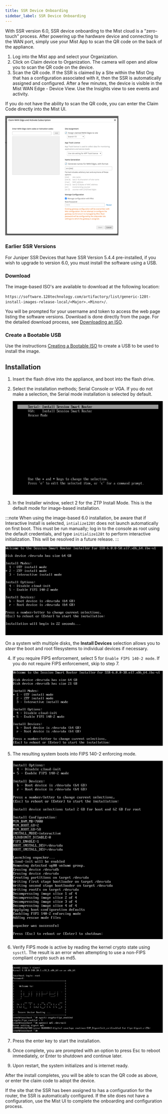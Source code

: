 ```yaml
---
title: SSR Device Onboarding
sidebar_label: SSR Device Onboarding
---
```


With SSR version 6.0, SSR device onboarding to the Mist cloud is a "zero-touch" process. After powering up the hardware device and connecting to the WAN port, simply use your Mist App to scan the QR code on the back of the appliance. 

1. Log into the Mist app and select your Organization.
2. Click on Claim device to Organization. The camera will open and allow you to scan the QR code on the device.
3. Scan the QR code. If the SSR is claimed by a Site within the Mist Org that has a configuration associated with it, then the SSR is automatically assigned and configured. After a few minutes, the device is visible in the Mist WAN Edge - Device View. Use the Insights view to see events and activity.

If you do not have the ability to scan the QR code, you can enter the Claim Code directly into the Mist UI.

![Mist Claim Code](/img/wan_claim_code.png)

### Earlier SSR Versions

For Juniper SSR Devices that have SSR Version 5.4.4 pre-installed, if you wish to upgrade to version 6.0, you must install the software using a USB. 

### Download 

The image-based ISO's are available to download at the following location:

`https://software.128technology.com/artifactory/list/generic-128t-install-images-release-local/<Major>.<Minor>/`. 

You will be prompted for your username and token to access the web page listing the software versions. Download is done directly from the page. For the detailed download process, see [Downloading an ISO](intro_downloading_iso.md#downloading-an-iso). 

### Create a Bootable USB

Use the instructions [Creating a Bootable ISO](intro_creating_bootable_usb.md) to create a USB to be used to install the image. 

## Installation 

1. Insert the flash drive into the appliance, and boot into the flash drive.
2. Select the installation methods; Serial Console or VGA. If you do not make a selection, the Serial mode installation is selected by default. 

	![Select Mode](/img/install_imagebased_1.png)

3. In the Installer window, select 2 for the ZTP Install Mode. This is the default mode for image-based installation.  

:::note
When using the image-based 6.0 installation, be aware that if Interactive Install is selected, `intialize128t` does not launch automatically on first boot. This must be run manually; log in to the console as root using the default credentials, and type `initialize128t` to perform interactive initialization. This will be resolved in a future release.
:::

![Select Install Mode](/img/install_imagebased_2.png)

On a system with multiple disks, the **Install Devices** selection allows you to _steer_ the boot and root filesystems to individual devices if necessary.

4. If you require FIPS enforcement, select 5 for `Enable FIPS 140-2 mode`. If you do not require FIPS enforcement, skip to step 7. 

	![Generated Menu](/img/60fips_install_1.png)

5. The resulting system boots into FIPS 140-2 enforcing mode. 

	![Boot](/img/60fips_install_2.png)

6. Verify FIPS mode is active by reading the kernel crypto state using `sysctl`. The result is an error when attempting to use a non-FIPS compliant crypto such as md5.
	
	![Error Message at bottom](/img/60fips_install_3.png)

7. Press the enter key to start the installation. 
8. Once complete, you are prompted with an option to press Esc to reboot immediately, or Enter to shutdown and continue later. 
9. Upon restart, the system initializes and is internet ready.

After the install completes, you will be able to scan the QR code as above, or enter the claim code to adopt the device. 

If the site that the SSR has been assigned to has a configuration for the router, the SSR is automatically configured. If the site does not have a configuration, use the Mist UI to complete the onboarding and configuration process. 
